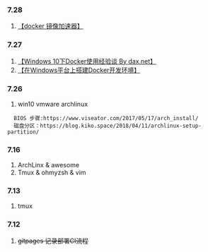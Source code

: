 ### 7.28
1. [【docker 镜像加速器】](https://yq.aliyun.com/articles/29941)

### 7.27
1. [【Windows 10下Docker使用经验谈 By dax.net】](https://www.cnblogs.com/daxnet/p/7719574.html)
2. [【在Windows平台上搭建Docker开发环境】](https://www.jianshu.com/p/baef518962bc)

### 7.26
1. win10 vmware archlinux
```
  BIOS 步骤:https://www.viseator.com/2017/05/17/arch_install/
  磁盘分区：https://blog.kiko.space/2018/04/11/archlinux-setup-partition/
```

### 7.16
1. ArchLinx & awesome
2. Tmux & ohmyzsh &  vim

### 7.13
1. tmux

### 7.12
1. ~~gitpages 记录部署CI流程~~
